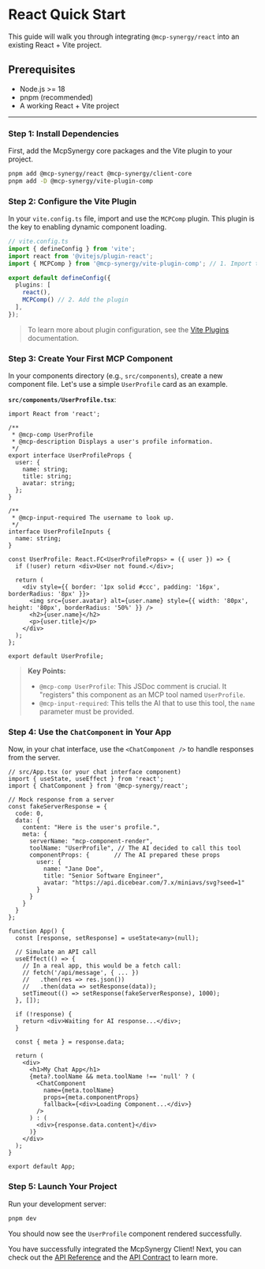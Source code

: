 # React Quick Start

This guide will walk you through integrating `@mcp-synergy/react` into an existing React + Vite project.

## Prerequisites

- Node.js >= 18
- pnpm (recommended)
- A working React + Vite project

---

### Step 1: Install Dependencies

First, add the McpSynergy core packages and the Vite plugin to your project.

```bash
pnpm add @mcp-synergy/react @mcp-synergy/client-core
pnpm add -D @mcp-synergy/vite-plugin-comp
```

### Step 2: Configure the Vite Plugin

In your `vite.config.ts` file, import and use the `MCPComp` plugin. This plugin is the key to enabling dynamic component loading.

```ts
// vite.config.ts
import { defineConfig } from 'vite';
import react from '@vitejs/plugin-react';
import { MCPComp } from '@mcp-synergy/vite-plugin-comp'; // 1. Import the plugin

export default defineConfig({
  plugins: [
    react(),
    MCPComp() // 2. Add the plugin
  ],
});
```
> To learn more about plugin configuration, see the [Vite Plugins](./vite-plugins.md) documentation.

### Step 3: Create Your First MCP Component

In your components directory (e.g., `src/components`), create a new component file. Let's use a simple `UserProfile` card as an example.

**`src/components/UserProfile.tsx`**:
```tsx
import React from 'react';

/**
 * @mcp-comp UserProfile
 * @mcp-description Displays a user's profile information.
 */
export interface UserProfileProps {
  user: {
    name: string;
    title: string;
    avatar: string;
  };
}

/**
 * @mcp-input-required The username to look up.
 */
interface UserProfileInputs {
  name: string;
}

const UserProfile: React.FC<UserProfileProps> = ({ user }) => {
  if (!user) return <div>User not found.</div>;

  return (
    <div style={{ border: '1px solid #ccc', padding: '16px', borderRadius: '8px' }}>
      <img src={user.avatar} alt={user.name} style={{ width: '80px', height: '80px', borderRadius: '50%' }} />
      <h2>{user.name}</h2>
      <p>{user.title}</p>
    </div>
  );
};

export default UserProfile;
```
> **Key Points:**
> - `@mcp-comp UserProfile`: This JSDoc comment is crucial. It "registers" this component as an MCP tool named `UserProfile`.
> - `@mcp-input-required`: This tells the AI that to use this tool, the `name` parameter must be provided.

### Step 4: Use the `ChatComponent` in Your App

Now, in your chat interface, use the `<ChatComponent />` to handle responses from the server.

```tsx
// src/App.tsx (or your chat interface component)
import { useState, useEffect } from 'react';
import { ChatComponent } from '@mcp-synergy/react';

// Mock response from a server
const fakeServerResponse = {
  code: 0,
  data: {
    content: "Here is the user's profile.",
    meta: {
      serverName: "mcp-component-render",
      toolName: "UserProfile", // The AI decided to call this tool
      componentProps: {       // The AI prepared these props
        user: {
          name: "Jane Doe",
          title: "Senior Software Engineer",
          avatar: "https://api.dicebear.com/7.x/miniavs/svg?seed=1"
        }
      }
    }
  }
};

function App() {
  const [response, setResponse] = useState<any>(null);

  // Simulate an API call
  useEffect(() => {
    // In a real app, this would be a fetch call:
    // fetch('/api/message', { ... })
    //   .then(res => res.json())
    //   .then(data => setResponse(data));
    setTimeout(() => setResponse(fakeServerResponse), 1000);
  }, []);

  if (!response) {
    return <div>Waiting for AI response...</div>;
  }

  const { meta } = response.data;

  return (
    <div>
      <h1>My Chat App</h1>
      {meta?.toolName && meta.toolName !== 'null' ? (
        <ChatComponent
          name={meta.toolName}
          props={meta.componentProps}
          fallback={<div>Loading Component...</div>}
        />
      ) : (
        <div>{response.data.content}</div>
      )}
    </div>
  );
}

export default App;
```

### Step 5: Launch Your Project

Run your development server:
```bash
pnpm dev
```

You should now see the `UserProfile` component rendered successfully.

You have successfully integrated the McpSynergy Client! Next, you can check out the [API Reference](./api-reference.md) and the [API Contract](../shared/api-contract.md) to learn more.
